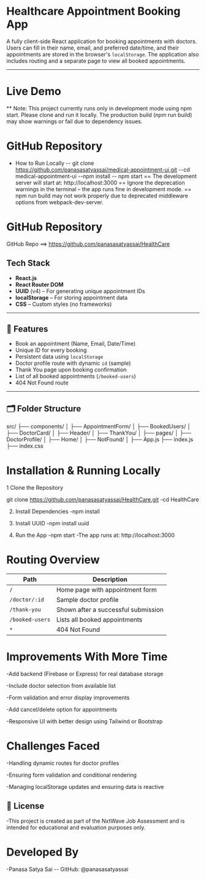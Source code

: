 #  Healthcare Appointment Booking App

A fully client-side React application for booking appointments with doctors. Users can fill in their name, email, and preferred date/time, and their appointments are stored in the browser's `localStorage`. The application also includes routing and a separate page to view all booked appointments.

---

# Live Demo
** Note: This project currently runs only in development mode using npm start.
Please clone and run it locally. The production build (npm run build) may show warnings or fail due to dependency issues.

# GitHub Repository 

* How to Run Locally 
-- git clone https://github.com/panasasatyassai/medical-appointment-ui.git
--cd medical-appointment-ui
--npm install
-- npm start
== The development server will start at: http://localhost:3000
== Ignore the deprecation warnings in the terminal – the app runs fine in development mode.
== npm run build may not work properly due to deprecated middleware options from webpack-dev-server. 

# GitHub Repository
GitHub Repo ==>  https://github.com/panasasatyassai/HealthCare

##  Tech Stack

- **React.js**
- **React Router DOM**
- **UUID** (v4) – For generating unique appointment IDs
- **localStorage** – For storing appointment data
- **CSS** – Custom styles (no frameworks) 

---

## 🔧 Features

-  Book an appointment (Name, Email, Date/Time)
-  Unique ID for every booking
-  Persistent data using `localStorage`
-  Doctor profile route with dynamic `id` (sample)
-  Thank You page upon booking confirmation
-  List of all booked appointments (`/booked-users`)
-  404 Not Found route

---

## 🗂 Folder Structure

src/
├── components/
│ ├── AppointmentForm/
│ ├── BookedUsers/
│ ├── DoctorCard/
│ ├── Header/
│ ├── ThankYou/
│
├── pages/
│ ├── DoctorProfile/
│ ├── Home/
│ ├── NotFound/
│
├── App.js
├── index.js
├── index.css

# Installation & Running Locally
1 Clone the Repository
 
git clone https://github.com/panasasatyassai/HealthCare.git
-cd HealthCare

2. Install Dependencies 
-npm install

3. Install UUID 
-npm install uuid

4. Run the App 
-npm start
-The app runs at: http://localhost:3000

# Routing Overview

| Path            | Description                         |
| --------------- | ----------------------------------- |
| `/`             | Home page with appointment form     |
| `/doctor/:id`   | Sample doctor profile               |
| `/thank-you`    | Shown after a successful submission |
| `/booked-users` | Lists all booked appointments       |
| `*`             | 404 Not Found                       |

# Improvements With More Time
-Add backend (Firebase or Express) for real database storage

-Include doctor selection from available list

-Form validation and error display improvements

-Add cancel/delete option for appointments

-Responsive UI with better design using Tailwind or Bootstrap

# Challenges Faced
-Handling dynamic routes for doctor profiles

-Ensuring form validation and conditional rendering

-Managing localStorage updates and ensuring data is reactive

## 📃 License
-This project is created as part of the NxtWave Job Assessment and is intended for educational and evaluation purposes only.

# Developed By 
-Panasa Satya Sai
-- GitHub: @panasasatyassai
